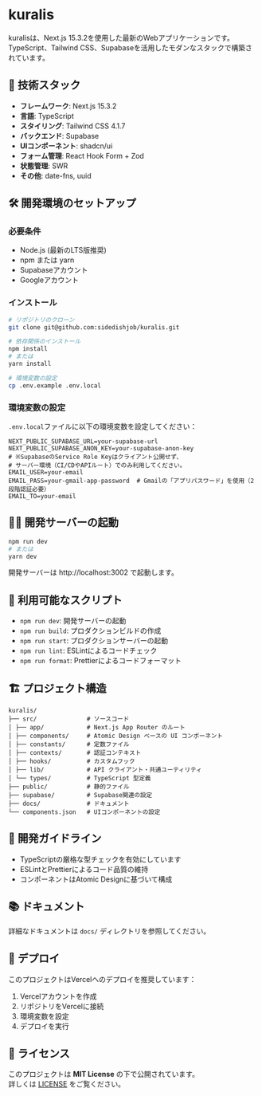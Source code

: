 # kuralis

kuralisは、Next.js 15.3.2を使用した最新のWebアプリケーションです。TypeScript、Tailwind CSS、Supabaseを活用したモダンなスタックで構築されています。

## 🚀 技術スタック

- **フレームワーク**: Next.js 15.3.2
- **言語**: TypeScript
- **スタイリング**: Tailwind CSS 4.1.7
- **バックエンド**: Supabase
- **UIコンポーネント**: shadcn/ui
- **フォーム管理**: React Hook Form + Zod
- **状態管理**: SWR
- **その他**: date-fns, uuid

## 🛠️ 開発環境のセットアップ

### 必要条件

- Node.js (最新のLTS版推奨)
- npm または yarn
- Supabaseアカウント
- Googleアカウント

### インストール

```bash
# リポジトリのクローン
git clone git@github.com:sidedishjob/kuralis.git

# 依存関係のインストール
npm install
# または
yarn install

# 環境変数の設定
cp .env.example .env.local
```

### 環境変数の設定

`.env.local`ファイルに以下の環境変数を設定してください：

```env
NEXT_PUBLIC_SUPABASE_URL=your-supabase-url
NEXT_PUBLIC_SUPABASE_ANON_KEY=your-supabase-anon-key
# ※SupabaseのService Role Keyはクライアント公開せず、
# サーバー環境（CI/CDやAPIルート）でのみ利用してください。
EMAIL_USER=your-email
EMAIL_PASS=your-gmail-app-password  # Gmailの「アプリパスワード」を使用（2段階認証必要）
EMAIL_TO=your-email
```

## 🏃‍♂️ 開発サーバーの起動

```bash
npm run dev
# または
yarn dev
```

開発サーバーは http://localhost:3002 で起動します。

## 📝 利用可能なスクリプト

- `npm run dev`: 開発サーバーの起動
- `npm run build`: プロダクションビルドの作成
- `npm run start`: プロダクションサーバーの起動
- `npm run lint`: ESLintによるコードチェック
- `npm run format`: Prettierによるコードフォーマット

## 🏗️ プロジェクト構造

```
kuralis/
├── src/              # ソースコード
│ ├── app/            # Next.js App Router のルート
│ ├── components/     # Atomic Design ベースの UI コンポーネント
│ ├── constants/      # 定数ファイル
│ ├── contexts/       # 認証コンテキスト
│ ├── hooks/          # カスタムフック
│ ├── lib/            # API クライアント・共通ユーティリティ
│ └── types/          # TypeScript 型定義
├── public/           # 静的ファイル
├── supabase/         # Supabase関連の設定
├── docs/             # ドキュメント
└── components.json   # UIコンポーネントの設定
```

## 🔧 開発ガイドライン

- TypeScriptの厳格な型チェックを有効にしています
- ESLintとPrettierによるコード品質の維持
- コンポーネントはAtomic Designに基づいて構成

## 📚 ドキュメント

詳細なドキュメントは `docs/` ディレクトリを参照してください。

## 🚀 デプロイ

このプロジェクトはVercelへのデプロイを推奨しています：

1. Vercelアカウントを作成
2. リポジトリをVercelに接続
3. 環境変数を設定
4. デプロイを実行

## 📄 ライセンス

このプロジェクトは **MIT License** の下で公開されています。  
詳しくは [LICENSE](./LICENSE) をご覧ください。

